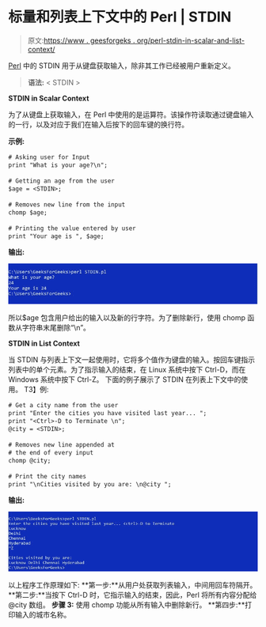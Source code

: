 # 标量和列表上下文中的 Perl | STDIN

> 原文:[https://www . geesforgeks . org/perl-stdin-in-scalar-and-list-context/](https://www.geeksforgeeks.org/perl-stdin-in-scalar-and-list-context/)

[Perl](https://www.geeksforgeeks.org/introduction-to-perl/) 中的 STDIN 用于从键盘获取输入，除非其工作已经被用户重新定义。

> **语法:** < STDIN >

**STDIN in Scalar Context**

为了从键盘上获取输入，在 Perl 中使用的是运算符。该操作符读取通过键盘输入的一行，以及对应于我们在输入后按下的回车键的换行符。

**示例:**

```
# Asking user for Input
print "What is your age?\n";

# Getting an age from the user
$age = <STDIN>;

# Removes new line from the input
chomp $age;

# Printing the value entered by user
print "Your age is ", $age;
```

**输出:**

![](img/dc75e130ffdcc9f5b029e74687da341a.png)

所以$age 包含用户给出的输入以及新的行字符。为了删除新行，使用 chomp 函数从字符串末尾删除“\n”。

**STDIN in List Context**

当 STDIN 与列表上下文一起使用时，它将多个值作为键盘的输入。按回车键指示列表中的单个元素。为了指示输入的结束，在 Linux 系统中按下 Ctrl-D，而在 Windows 系统中按下 Ctrl-Z。
下面的例子展示了 STDIN 在列表上下文中的使用。
T3】例:

```
# Get a city name from the user 
print "Enter the cities you have visited last year... ";
print "<Ctrl>-D to Terminate \n";
@city = <STDIN>;

# Removes new line appended at 
# the end of every input
chomp @city;

# Print the city names
print "\nCities visited by you are: \n@city ";
```

**输出:**

![](img/0ac081476883666f612008eb71eedc85.png)

以上程序工作原理如下:
**第一步:**从用户处获取列表输入，中间用回车符隔开。
**第二步:**当按下 Ctrl-D 时，它指示输入的结束，因此，Perl 将所有内容分配给@city 数组。
**步骤 3:** 使用 chomp 功能从所有输入中删除新行。
**第四步:**打印输入的城市名称。